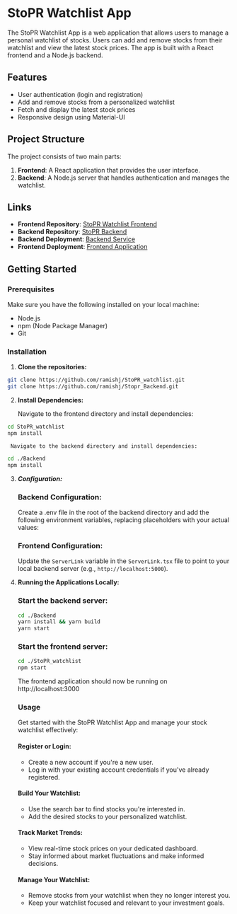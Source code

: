 # StoPR Watchlist App

The StoPR Watchlist App is a web application that allows users to manage a personal watchlist of stocks. Users can add and remove stocks from their watchlist and view the latest stock prices. The app is built with a React frontend and a Node.js backend.

## Features

- User authentication (login and registration)
- Add and remove stocks from a personalized watchlist
- Fetch and display the latest stock prices
- Responsive design using Material-UI

## Project Structure

The project consists of two main parts:
1. **Frontend**: A React application that provides the user interface.
2. **Backend**: A Node.js server that handles authentication and manages the watchlist.

## Links

- **Frontend Repository**: [StoPR Watchlist Frontend](https://github.com/ramishj/StoPR_watchlist)
- **Backend Repository**: [StoPR Backend](https://github.com/ramishj/Stopr_Backend)
- **Backend Deployment**: [Backend Service](https://backend-12-5q67.onrender.com)
- **Frontend Deployment**: [Frontend Application](https://sto-pr-watchlist-gciv-4uj8zlpna-ramishjs-projects.vercel.app/)

## Getting Started

### Prerequisites

Make sure you have the following installed on your local machine:

- Node.js
- npm (Node Package Manager)
- Git

### Installation

1. **Clone the repositories:**

```bash
git clone https://github.com/ramishj/StoPR_watchlist.git
git clone https://github.com/ramishj/Stopr_Backend.git
```

2. **Install Dependencies:**

    Navigate to the frontend directory and install dependencies:

```bash
cd StoPR_watchlist
npm install
```  
     Navigate to the backend directory and install dependencies:

```bash 
cd ./Backend
npm install
```
3. ***Configuration:***<br>

    ### Backend Configuration:
    Create a .env file in the root of the backend directory and add the following environment variables, replacing placeholders with your actual values:
    ### Frontend Configuration:
    Update the `ServerLink` variable in the `ServerLink.tsx` file to point to your local backend server (e.g., `http://localhost:5000`).

4. **Running the Applications Locally:**<br>

    ### Start the backend server:
     ```bash
     cd ./Backend
     yarn install && yarn build
     yarn start
     ```
     ### Start the frontend server:
     ```bash
     cd ./StoPR_watchlist
     npm start
     ```

    The frontend application should now be running on http://localhost:3000

    ### Usage
    Get started with the StoPR Watchlist App and manage your stock watchlist effectively:

    #### Register or Login:

    - Create a new account if you're a new user.
    - Log in with your existing account credentials if you've already registered.

    #### Build Your Watchlist:

    - Use the search bar to find stocks you're interested in.
    - Add the desired stocks to your personalized watchlist.

    #### Track Market Trends:

    - View real-time stock prices on your dedicated dashboard.
    - Stay informed about market fluctuations and make informed decisions.

    #### Manage Your Watchlist:

    - Remove stocks from your watchlist when they no longer interest you.
    - Keep your watchlist focused and relevant to your investment goals.
